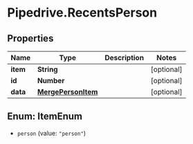 # Pipedrive.RecentsPerson

## Properties

Name | Type | Description | Notes
------------ | ------------- | ------------- | -------------
**item** | **String** |  | [optional] 
**id** | **Number** |  | [optional] 
**data** | [**MergePersonItem**](MergePersonItem.md) |  | [optional] 



## Enum: ItemEnum


* `person` (value: `"person"`)




